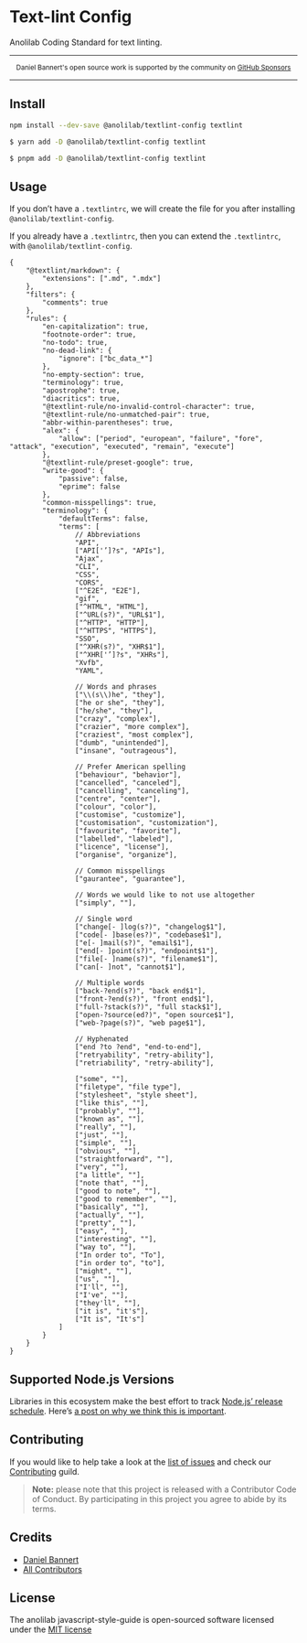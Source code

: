 # Text-lint Config

Anolilab Coding Standard for text linting.

---

<div align="center">
    <p>
        <sup>
            Daniel Bannert's open source work is supported by the community on <a href="https://github.com/sponsors/prisis">GitHub Sponsors</a>
        </sup>
    </p>
</div>

---

## Install

```bash
npm install --dev-save @anolilab/textlint-config textlint
```

```sh
$ yarn add -D @anolilab/textlint-config textlint
```

```sh
$ pnpm add -D @anolilab/textlint-config textlint
```

## Usage

If you don’t have a `.textlintrc`, we will create the file for you after installing `@anolilab/textlint-config`.

If you already have a `.textlintrc`, then you can extend the `.textlintrc`, with `@anolilab/textlint-config`.

```json5
{
    "@textlint/markdown": {
        "extensions": [".md", ".mdx"]
    },
    "filters": {
        "comments": true
    },
    "rules": {
        "en-capitalization": true,
        "footnote-order": true,
        "no-todo": true,
        "no-dead-link": {
            "ignore": ["bc_data_*"]
        },
        "no-empty-section": true,
        "terminology": true,
        "apostrophe": true,
        "diacritics": true,
        "@textlint-rule/no-invalid-control-character": true,
        "@textlint-rule/no-unmatched-pair": true,
        "abbr-within-parentheses": true,
        "alex": {
            "allow": ["period", "european", "failure", "fore", "attack", "execution", "executed", "remain", "execute"]
        },
        "@textlint-rule/preset-google": true,
        "write-good": {
            "passive": false,
            "eprime": false
        },
        "common-misspellings": true,
        "terminology": {
            "defaultTerms": false,
            "terms": [
                // Abbreviations
                "API",
                ["API['’]?s", "APIs"],
                "Ajax",
                "CLI",
                "CSS",
                "CORS",
                ["^E2E", "E2E"],
                "gif",
                ["^HTML", "HTML"],
                ["^URL(s?)", "URL$1"],
                ["^HTTP", "HTTP"],
                ["^HTTPS", "HTTPS"],
                "SSO",
                ["^XHR(s?)", "XHR$1"],
                ["^XHR['’]?s", "XHRs"],
                "Xvfb",
                "YAML",

                // Words and phrases
                ["\\(s\\)he", "they"],
                ["he or she", "they"],
                ["he/she", "they"],
                ["crazy", "complex"],
                ["crazier", "more complex"],
                ["craziest", "most complex"],
                ["dumb", "unintended"],
                ["insane", "outrageous"],

                // Prefer American spelling
                ["behaviour", "behavior"],
                ["cancelled", "canceled"],
                ["cancelling", "canceling"],
                ["centre", "center"],
                ["colour", "color"],
                ["customise", "customize"],
                ["customisation", "customization"],
                ["favourite", "favorite"],
                ["labelled", "labeled"],
                ["licence", "license"],
                ["organise", "organize"],

                // Common misspellings
                ["gaurantee", "guarantee"],

                // Words we would like to not use altogether
                ["simply", ""],

                // Single word
                ["change[- ]log(s?)", "changelog$1"],
                ["code[- ]base(es?)", "codebase$1"],
                ["e[- ]mail(s?)", "email$1"],
                ["end[- ]point(s?)", "endpoint$1"],
                ["file[- ]name(s?)", "filename$1"],
                ["can[- ]not", "cannot$1"],

                // Multiple words
                ["back-?end(s?)", "back end$1"],
                ["front-?end(s?)", "front end$1"],
                ["full-?stack(s?)", "full stack$1"],
                ["open-?source(ed?)", "open source$1"],
                ["web-?page(s?)", "web page$1"],

                // Hyphenated
                ["end ?to ?end", "end-to-end"],
                ["retryability", "retry-ability"],
                ["retriability", "retry-ability"],

                ["some", ""],
                ["filetype", "file type"],
                ["stylesheet", "style sheet"],
                ["like this", ""],
                ["probably", ""],
                ["known as", ""],
                ["really", ""],
                ["just", ""],
                ["simple", ""],
                ["obvious", ""],
                ["straightforward", ""],
                ["very", ""],
                ["a little", ""],
                ["note that", ""],
                ["good to note", ""],
                ["good to remember", ""],
                ["basically", ""],
                ["actually", ""],
                ["pretty", ""],
                ["easy", ""],
                ["interesting", ""],
                ["way to", ""],
                ["In order to", "To"],
                ["in order to", "to"],
                ["might", ""],
                ["us", ""],
                ["I'll", ""],
                ["I've", ""],
                ["they'll", ""],
                ["it is", "it's"],
                ["It is", "It's"]
            ]
        }
    }
}
```

## Supported Node.js Versions

Libraries in this ecosystem make the best effort to track
[Node.js’ release schedule](https://nodejs.org/en/about/releases/). Here’s [a
post on why we think this is important](https://medium.com/the-node-js-collection/maintainers-should-consider-following-node-js-release-schedule-ab08ed4de71a).

## Contributing

If you would like to help take a look at the [list of issues](https://github.com/anolilab/javascript-style-guide/issues) and check our [Contributing](.github/CONTRIBUTING.md) guild.

> **Note:** please note that this project is released with a Contributor Code of Conduct. By participating in this project you agree to abide by its terms.

## Credits

-   [Daniel Bannert](https://github.com/prisis)
-   [All Contributors](https://github.com/anolilab/javascript-style-guide/graphs/contributors)

## License

The anolilab javascript-style-guide is open-sourced software licensed under the [MIT license](https://opensource.org/licenses/MIT)
